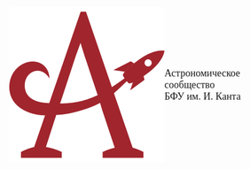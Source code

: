 <a style="display:flex;align-items:center;text-decoration:none;" href="https://astromodel.ru">
	<img src="./configurator/static/images/logo.svg">
	<span style="font-family:'Times New Roman',sans-serif;font-size:18px;">Астрономическое<br>сообщество<br>БФУ им. И. Канта</span>
</a>
